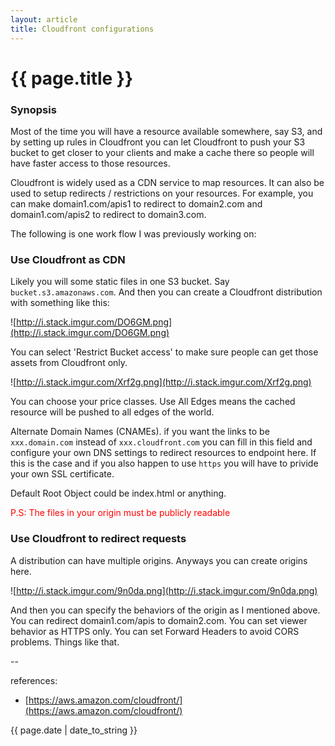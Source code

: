 ```yaml
---
layout: article
title: Cloudfront configurations
---
```

# {{ page.title }}

### Synopsis

Most of the time you will have a resource available somewhere, say S3, and by setting up rules in Cloudfront you can let Cloudfront to push your S3 bucket to get closer to your clients and make a cache there so people will have faster access to those resources.

Cloudfront is widely used as a CDN service to map resources.  It can also be used to setup redirects / restrictions on your resources.  For example, you can make domain1.com/apis1 to redirect to domain2.com and domain1.com/apis2 to redirect to domain3.com. 

The following is one work flow I was previously working on:

### Use Cloudfront as CDN

Likely you will some static files in one S3 bucket. Say `bucket.s3.amazonaws.com`. And then you can create a Cloudfront distribution with something like this:

![http://i.stack.imgur.com/DO6GM.png](http://i.stack.imgur.com/DO6GM.png)

You can select 'Restrict Bucket access' to make sure people can get those assets from Cloudfront only. 

![http://i.stack.imgur.com/Xrf2g.png](http://i.stack.imgur.com/Xrf2g.png)

You can choose your price classes. Use All Edges means the cached resource will be pushed to all edges of the world. 

Alternate Domain Names (CNAMEs).  if you want the links to be `xxx.domain.com` instead of `xxx.cloudfront.com` you can fill in this field and configure your own DNS settings to redirect resources to endpoint here.  If this is the case and if you also happen to use `https` you will have to privide your own SSL certificate. 

Default Root Object could be index.html or anything. 

<font color='red'>P.S: The files in your origin must be publicly readable</font>

### Use Cloudfront to redirect requests

A distribution can have multiple origins. Anyways you can create origins here. 

![http://i.stack.imgur.com/9n0da.png](http://i.stack.imgur.com/9n0da.png)

And then you can specify the behaviors of the origin as I mentioned above. You can redirect domain1.com/apis to domain2.com. You can set viewer behavior as HTTPS only. You can set Forward Headers to avoid CORS problems.  Things like that.

--

references:

* [https://aws.amazon.com/cloudfront/](https://aws.amazon.com/cloudfront/)

{{ page.date | date_to_string }}
